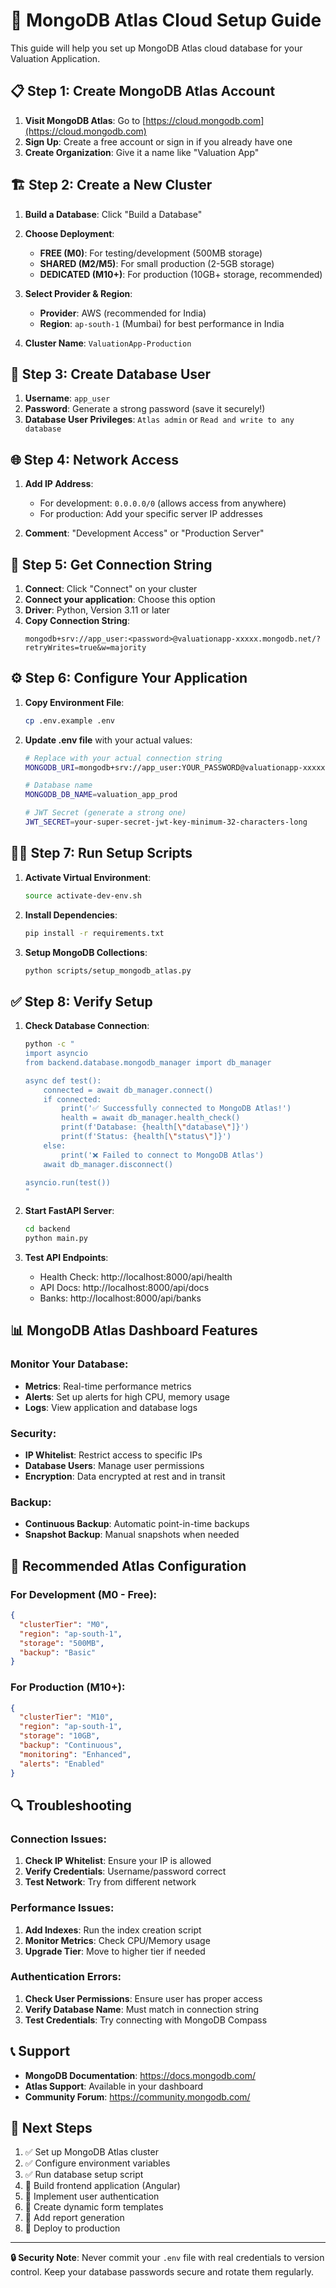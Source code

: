 # 🚀 MongoDB Atlas Cloud Setup Guide

This guide will help you set up MongoDB Atlas cloud database for your Valuation Application.

## 📋 **Step 1: Create MongoDB Atlas Account**

1. **Visit MongoDB Atlas**: Go to [https://cloud.mongodb.com](https://cloud.mongodb.com)
2. **Sign Up**: Create a free account or sign in if you already have one
3. **Create Organization**: Give it a name like "Valuation App"

## 🏗️ **Step 2: Create a New Cluster**

1. **Build a Database**: Click "Build a Database"
2. **Choose Deployment**:
   - **FREE (M0)**: For testing/development (500MB storage)
   - **SHARED (M2/M5)**: For small production (2-5GB storage)
   - **DEDICATED (M10+)**: For production (10GB+ storage, recommended)

3. **Select Provider & Region**:
   - **Provider**: AWS (recommended for India)
   - **Region**: `ap-south-1` (Mumbai) for best performance in India

4. **Cluster Name**: `ValuationApp-Production`

## 🔐 **Step 3: Create Database User**

1. **Username**: `app_user`
2. **Password**: Generate a strong password (save it securely!)
3. **Database User Privileges**: `Atlas admin` or `Read and write to any database`

## 🌐 **Step 4: Network Access**

1. **Add IP Address**:
   - For development: `0.0.0.0/0` (allows access from anywhere)
   - For production: Add your specific server IP addresses

2. **Comment**: "Development Access" or "Production Server"

## 📁 **Step 5: Get Connection String**

1. **Connect**: Click "Connect" on your cluster
2. **Connect your application**: Choose this option
3. **Driver**: Python, Version 3.11 or later
4. **Copy Connection String**: 
   ```
   mongodb+srv://app_user:<password>@valuationapp-xxxxx.mongodb.net/?retryWrites=true&w=majority
   ```

## ⚙️ **Step 6: Configure Your Application**

1. **Copy Environment File**:
   ```bash
   cp .env.example .env
   ```

2. **Update .env file** with your actual values:
   ```bash
   # Replace with your actual connection string
   MONGODB_URI=mongodb+srv://app_user:YOUR_PASSWORD@valuationapp-xxxxx.mongodb.net/valuation_app_prod?retryWrites=true&w=majority
   
   # Database name
   MONGODB_DB_NAME=valuation_app_prod
   
   # JWT Secret (generate a strong one)
   JWT_SECRET=your-super-secret-jwt-key-minimum-32-characters-long
   ```

## 🏃‍♂️ **Step 7: Run Setup Scripts**

1. **Activate Virtual Environment**:
   ```bash
   source activate-dev-env.sh
   ```

2. **Install Dependencies**:
   ```bash
   pip install -r requirements.txt
   ```

3. **Setup MongoDB Collections**:
   ```bash
   python scripts/setup_mongodb_atlas.py
   ```

## ✅ **Step 8: Verify Setup**

1. **Check Database Connection**:
   ```bash
   python -c "
   import asyncio
   from backend.database.mongodb_manager import db_manager
   
   async def test():
       connected = await db_manager.connect()
       if connected:
           print('✅ Successfully connected to MongoDB Atlas!')
           health = await db_manager.health_check()
           print(f'Database: {health[\"database\"]}')
           print(f'Status: {health[\"status\"]}')
       else:
           print('❌ Failed to connect to MongoDB Atlas')
       await db_manager.disconnect()
   
   asyncio.run(test())
   "
   ```

2. **Start FastAPI Server**:
   ```bash
   cd backend
   python main.py
   ```

3. **Test API Endpoints**:
   - Health Check: http://localhost:8000/api/health
   - API Docs: http://localhost:8000/api/docs
   - Banks: http://localhost:8000/api/banks

## 📊 **MongoDB Atlas Dashboard Features**

### **Monitor Your Database**:
- **Metrics**: Real-time performance metrics
- **Alerts**: Set up alerts for high CPU, memory usage
- **Logs**: View application and database logs

### **Security**:
- **IP Whitelist**: Restrict access to specific IPs
- **Database Users**: Manage user permissions
- **Encryption**: Data encrypted at rest and in transit

### **Backup**:
- **Continuous Backup**: Automatic point-in-time backups
- **Snapshot Backup**: Manual snapshots when needed

## 🔧 **Recommended Atlas Configuration**

### **For Development (M0 - Free)**:
```json
{
  "clusterTier": "M0",
  "region": "ap-south-1",
  "storage": "500MB",
  "backup": "Basic"
}
```

### **For Production (M10+)**:
```json
{
  "clusterTier": "M10",
  "region": "ap-south-1", 
  "storage": "10GB",
  "backup": "Continuous",
  "monitoring": "Enhanced",
  "alerts": "Enabled"
}
```

## 🔍 **Troubleshooting**

### **Connection Issues**:
1. **Check IP Whitelist**: Ensure your IP is allowed
2. **Verify Credentials**: Username/password correct
3. **Test Network**: Try from different network

### **Performance Issues**:
1. **Add Indexes**: Run the index creation script
2. **Monitor Metrics**: Check CPU/Memory usage
3. **Upgrade Tier**: Move to higher tier if needed

### **Authentication Errors**:
1. **Check User Permissions**: Ensure user has proper access
2. **Verify Database Name**: Must match in connection string
3. **Test Credentials**: Try connecting with MongoDB Compass

## 📞 **Support**

- **MongoDB Documentation**: https://docs.mongodb.com/
- **Atlas Support**: Available in your dashboard
- **Community Forum**: https://community.mongodb.com/

## 🎯 **Next Steps**

1. ✅ Set up MongoDB Atlas cluster
2. ✅ Configure environment variables
3. ✅ Run database setup script
4. 🔄 Build frontend application (Angular)
5. 🔄 Implement user authentication
6. 🔄 Create dynamic form templates
7. 🔄 Add report generation
8. 🔄 Deploy to production

---

**🔒 Security Note**: Never commit your `.env` file with real credentials to version control. Keep your database passwords secure and rotate them regularly.
